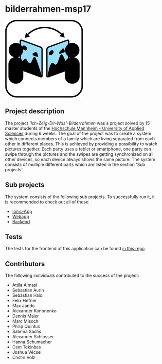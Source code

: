# bilderrahmen-msp17

![The app's logo](https://raw.githubusercontent.com/informatik-mannheim/bilderrahmen-msp17/master/logos/Icon_256.png)

## Project description

The project *'Ich-Zeig-Dir-Was'-Bilderrahmen* was a project solved by 15 master students of the [Hochschule Mannheim - University of Applied Sciences](https://www.hochschule-mannheim.de) during 6 weeks. The goal of the project was to create a system which connects members of a family which are living separated from each other in different places. This is achieved by providing a possibility to watch pictures together. Each party uses a tablet or smartphone, one party can swipe through the pictures and the swipes are getting synchronized on all other devices, so each device always shows the same picture. The system consists of multiple different parts which are listed in the section 'Sub projects'.

## Sub projects

The system consists of the following sub projects. To successfully run it, it is recommended to check out all of these:

- [Ionic-App](https://github.com/informatik-mannheim/MSP17-bilderrahmen-ionicapp)
- [Webapp](https://github.com/informatik-mannheim/MSP17-bilderrahmen-webapp)
- [Backend](https://github.com/informatik-mannheim/MSP17-bilderrahmen-backend)

## Tests

The tests for the frontend of this application can be found [in this repo](https://github.com/informatik-mannheim/MSP17-bilderrahmen-frontendtests).

## Contributors

The following individuals contributed to the success of the project:

- Attila Almasi
- Sebastian Aurin
- Sebastian Haid
- Felix Hefner
- Max Jando 
- Alexander Kononenko
- Dennis Maier
- Marc Misoch
- Philip Quintus
- Sabrina Sachs
- Alexander Schlosser
- Hanna Schumacher
- Cem Tekinbas
- Joshua Vécsei
- Cristin Volz
